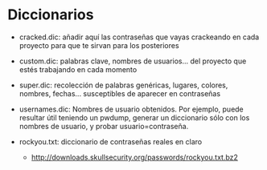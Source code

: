 # Diccionarios

* cracked.dic: añadir aquí las contraseñas que vayas crackeando en cada proyecto para que te sirvan para los posteriores
* custom.dic: palabras clave, nombres de usuarios... del proyecto que estés trabajando en cada momento
* super.dic: recolección de palabras genéricas, lugares, colores, nombres, fechas... susceptibles de aparecer en contraseñas
* usernames.dic: Nombres de usuario obtenidos. Por ejemplo, puede resultar útil teniendo un pwdump, generar un diccionario sólo con los nombres de usuario, y probar usuario=contraseña.

* rockyou.txt: diccionario de contraseñas reales en claro
	* http://downloads.skullsecurity.org/passwords/rockyou.txt.bz2